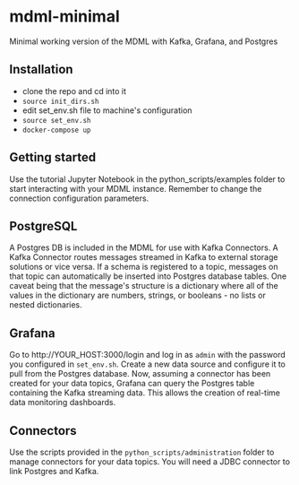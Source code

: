 # mdml-minimal
Minimal working version of the MDML with Kafka, Grafana, and Postgres

## Installation
* clone the repo and cd into it
* `source init_dirs.sh`
* edit set_env.sh file to machine's configuration
* `source set_env.sh`
* `docker-compose up`

## Getting started
Use the tutorial Jupyter Notebook in the python_scripts/examples folder to start interacting with your MDML instance. Remember to change the connection configuration parameters.

## PostgreSQL
A Postgres DB is included in the MDML for use with Kafka Connectors. A Kafka Connector routes messages streamed in Kafka to external storage solutions or vice versa. If a schema is registered to a topic, messages on that topic can automatically be inserted into Postgres database tables. One caveat being that the message's structure is a dictionary where all of the values in the dictionary are numbers, strings, or booleans - no lists or nested dictionaries.

## Grafana
Go to http://YOUR_HOST:3000/login and log in as `admin` with the password you configured in `set_env.sh`. Create a new data source and configure it to pull from the Postgres database. Now, assuming a connector has been created for your data topics, Grafana can query the Postgres table containing the Kafka streaming data. This allows the creation of real-time data monitoring dashboards. 

## Connectors
Use the scripts provided in the `python_scripts/administration` folder to manage connectors for your data topics. You will need a JDBC connector to link Postgres and Kafka.
